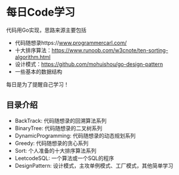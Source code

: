 # 每日Code学习
代码用Go实现，思路来源主要包括
* 代码随想录https://www.programmercarl.com/
* 十大排序算法：https://www.runoob.com/w3cnote/ten-sorting-algorithm.html
* 设计模式：https://github.com/mohuishou/go-design-pattern
* 一些基本的数据结构

每日是为了提醒自己学习！
## 目录介绍
* BackTrack: 代码随想录的回溯算法系列
* BinaryTree: 代码随想录的二叉树系列
* DynamicProgramming: 代码随想录的动态规划系列
* Greedy: 代码随想录的贪心系列
* Sort: 个人准备的十大排序算法系列
* LeetcodeSQL: 一个算法或一个SQL的程序
* DesignPattern: 设计模式，主攻单例模式、工厂模式，其他简单学习